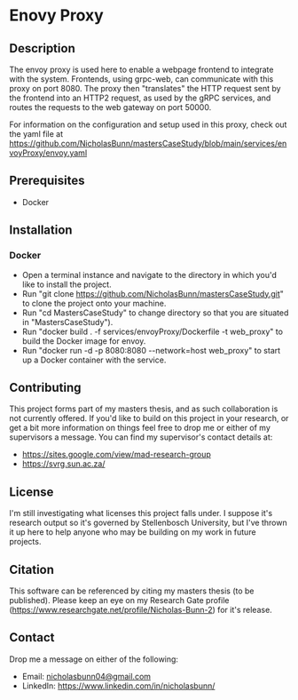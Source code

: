 # **Enovy Proxy**

## **Description**

The envoy proxy is used here to enable a webpage frontend to integrate with the system. Frontends, using grpc-web, can communicate with this proxy on port 8080. The proxy then "translates" the HTTP request sent by the frontend into an HTTP2 request, as used by the gRPC services, and routes the requests to the web gateway on port 50000.

For information on the configuration and setup used in this proxy, check out the yaml file at https://github.com/NicholasBunn/mastersCaseStudy/blob/main/services/envoyProxy/envoy.yaml

## **Prerequisites**

- Docker

## **Installation**

### **Docker**

- Open a terminal instance and navigate to the directory in which you'd like to install the project.
- Run "git clone https://github.com/NicholasBunn/mastersCaseStudy.git" to clone the project onto your machine.
- Run "cd MastersCaseStudy" to change directory so that you are situated in "MastersCaseStudy").
- Run "docker build . -f services/envoyProxy/Dockerfile -t web_proxy" to build the Docker image for envoy.
- Run "docker run -d -p 8080:8080 --network=host web_proxy" to start up a Docker container with the service.

## **Contributing**

This project forms part of my masters thesis, and as such collaboration is not currently offered. If you'd like to build on this project in your research, or get a bit more information on things feel free to drop me or either of my supervisors a message. You can find my supervisor's contact details at:

- https://sites.google.com/view/mad-research-group
- https://svrg.sun.ac.za/

## **License**

I'm still investigating what licenses this project falls under. I suppose it's research output so it's governed by Stellenbosch University, but I've thrown it up here to help anyone who may be building on my work in future projects.

## **Citation**

This software can be referenced by citing my masters thesis (to be published). Please keep an eye on my Research Gate profile (https://www.researchgate.net/profile/Nicholas-Bunn-2) for it's release.

## **Contact**

Drop me a message on either of the following:

- Email: nicholasbunn04@gmail.com
- LinkedIn: https://www.linkedin.com/in/nicholasbunn/
